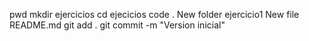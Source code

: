 pwd
mkdir ejercicios
cd ejecicios
code .
New folder ejercicio1
New file README.md
git add .
git commit -m "Version inicial"
